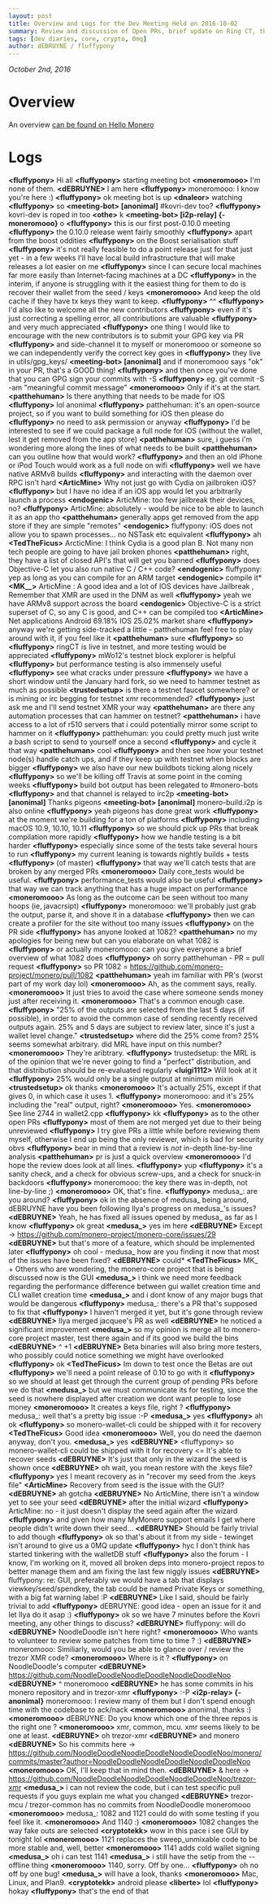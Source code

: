 ```yaml
---
layout: post
title: Overview and Logs for the Dev Meeting Held on 2016-10-02
summary: Review and discussion of Open PRs, brief update on Ring CT, the official GUI, and Trezor for Monero
tags: [dev diaries, core, crypto, 0mq]
author: dEBRUYNE / fluffypony
---
```


*October 2nd, 2016*

# Overview

An overview [can be found on Hello Monero](https://hellomonero.com/article/monero-and-kovri-dev-meeting-note-highlights-2016-10-02)

# Logs

**\<fluffypony>** Hi all
**\<fluffypony>** starting meeting bot
**\<moneromooo>** I'm none of them.
**\<dEBRUYNE>** I am here
**\<fluffypony>** moneromooo: I know you're here :)
**\<fluffypony>** ok meeting bot is up
**\<dnaleor>** watching
**\<fluffypony>** so
**\<meeting-bot> [anonimal]** #kovri-dev too?
**\<fluffypony>** kovri-dev is roped in too
**\<othe>** k
**\<meeting-bot> [i2p-relay] {-moneromooo}** o
**\<fluffypony>** this is our first post-0.10.0 meeting
**\<fluffypony>** the 0.10.0 release went fairly smoothly
**\<fluffypony>** apart from the boost oddities
**\<fluffypony>** on the Boost serialisation stuff
**\<fluffypony>** it's not really feasible to do a point release just for that just yet - in a few weeks I'll have local build infrastructure that will make releases a lot easier on me
**\<fluffypony>** since I can secure local machines far more easily than Internet-facing machines at a DC
**\<fluffypony>** in the interim, if anyone is struggling with it the easiest thing for them to do is recover their wallet from the seed / keys
**\<moneromooo>** And keep the old cache if they have tx keys they want to keep.
**\<fluffypony>** ^^
**\<fluffypony>** I'd also like to welcome all the new contributors
**\<fluffypony>** even if it's just correcting a spelling error, all contributions are valuable
**\<fluffypony>** and very much appreciated
**\<fluffypony>** one thing I would like to encourage with the new contributors is to submit your GPG key via PR
**\<fluffypony>** and side-channel it to myself or moneromooo or someone so we can independently verify the correct key goes in
**\<fluffypony>** they live in utils/gpg_keys/
**\<meeting-bot> [anonimal]** and if moneromooo says "ok" in your PR, that's a GOOD thing!
**\<fluffypony>** and then once you've done that you can GPG sign your commits with -S
**\<fluffypony>** eg. git commit -S -am "meaningful commit message"
**\<moneromooo>** Only if it's at the start.
**\<patthehuman>** Is there anything that needs to be made for iOS
**\<fluffypony>** lol anonimal
**\<fluffypony>** patthehuman: it's an open-source project, so if you want to build something for iOS then please do
**\<fluffypony>** no need to ask permission or anyway
**\<fluffypony>** I'd be interested to see if we could package a full node for iOS (without the wallet, lest it get removed from the app store)
**\<patthehuman>** sure, i guess i'm wondering more along the lines of what needs to be built
**\<patthehuman>** can you outline how that would work?
**\<fluffypony>** and then an old iPhone or iPod Touch would work as a full node on wifi
**\<fluffypony>** well we have native ARMv8 builds
**\<fluffypony>** and interacting with the daemon over RPC isn't hard
**\<ArticMine>** Why not just go with Cydia on jailbroken iOS?
**\<fluffypony>** but I have no idea if an iOS app would let you arbitrarily launch a process
**\<endogenic>** ArticMine: too few jailbreak their devices, no?
**\<fluffypony>** ArticMine: absolutely - would be nice to be able to launch it as an app tho
**\<patthehuman>** generally apps get removed from the app store if they are simple "remotes"
**\<endogenic>** fluffypony: iOS does not allow you to spawn processes... no NSTask etc equivalent
**\<fluffypony>** ah
**\<TedTheFicus>** ArcticMine: I think Cydia is a good plan B. Not many non tech people are going to have jail broken phones
**\<patthehuman>** right, they have a list of closed API's that will get you banned
**\<fluffypony>** does Objective-C let you also run native C / C++ code?
**\<endogenic>** fluffypony: yep as long as you can compile for an ARM target
**\<endogenic>** compile it*
**\<MK__>** ArticMine : A good idea and a lot of IOS devices have Jailbreak , Remember that XMR are used in the DNM as well
**\<fluffypony>** yeah we have ARMv8 support across the board
**\<endogenic>** Objective-C is a strict superset of C, so any C is good, and C++ can be compiled too
**\<ArticMine>** Net applications Android 69.18% IOS 25.02% market share
**\<fluffypony>** anyway we're getting side-tracked a little - patthehuman feel free to play around with it, if you feel like it
**\<patthehuman>** sure
**\<fluffypony>** so
**\<fluffypony>** ringCT is live in testnet, and more testing would be appreciated
**\<fluffypony>** mWo12's testnet block explorer is helpful
**\<fluffypony>** but performance testing is also immensely useful
**\<fluffypony>** see what cracks under pressure
**\<fluffypony>** we have a short window until the January hard fork, so we need to hammer testnet as much as possible
**\<trustedsetup>** is there a testnet faucet somewhere? or is mining or irc begging for testnet xmr recommended?
**\<fluffypony>** just ask me and I'll send testnet XMR your way
**\<patthehuman>** are there any automation processes that can hammer on testnet?
**\<patthehuman>** i have access to a lot of r510 servers that i could potentially mirror some script to hammer on it
**\<fluffypony>** patthehuman: you could pretty much just write a bash script to send to yourself once a second
**\<fluffypony>** and cycle it that way
**\<patthehuman>** cool
**\<fluffypony>** and then see how your testnet node(s) handle catch ups, and if they keep up with testnet when blocks are bigger
**\<fluffypony>** we also have our new buildbots ticking along nicely
**\<fluffypony>** so we'll be killing off Travis at some point in the coming weeks
**\<fluffypony>** build bot output has been relegated to #monero-bots
**\<fluffypony>** and that channel is relayed to irc2p
**\<meeting-bot> [anonimal]** Thanks pigeons
**\<meeting-bot> [anonimal]** monero-build.i2p is also online
**\<fluffypony>** yeah pigeons has done great work
**\<fluffypony>** at the moment we're building for a ton of platforms
**\<fluffypony>** including macOS 10.9, 10.10, 10.11
**\<fluffypony>** so we should pick up PRs that break compilation more rapidly
**\<fluffypony>** how we handle testing is a bit harder
**\<fluffypony>** especially since some of the tests take several hours to run
**\<fluffypony>** my current leaning is towards nightly builds + tests
**\<fluffypony>** (of master)
**\<fluffypony>** that way we'll catch tests that are broken by any merged PRs
**\<moneromooo>** Daily core_tests would be useful.
**\<fluffypony>** performance_tests would also be useful
**\<fluffypony>** that way we can track anything that has a huge impact on performance
**\<moneromooo>** As long as the outcome can be seen without too many hoops (ie, javacrsipt)
**\<fluffypony>** moneromooo: we'll probably just grab the output, parse it, and shove it in a database
**\<fluffypony>** then we can create a profiler for the site without too many issues
**\<fluffypony>** on the PR side
**\<fluffypony>** has anyone looked at 1082?
**\<patthehuman>** no my apologies for being new but can you elaborate on what 1082 is
**\<fluffypony>** or actually moneromooo: can you give everyone a brief overview of what 1082 does
**\<fluffypony>** oh sorry patthehuman - PR = pull request
**\<fluffypony>** so PR 1082 = https://github.com/monero-project/monero/pull/1082
**\<patthehuman>** yeah im familiar with PR's (worst part of my work day lol)
**\<moneromooo>** Ah, as the comment says, really.
**\<moneromooo>** It just tries to avoid the case where someone sends money just after receiving it.
**\<moneromooo>** That's a common enough case.
**\<fluffypony>** "25% of the outputs are selected from the last 5 days (if possible), in order to avoid the common case of sending recently received outputs again. 25% and 5 days are subject to review later, since it's just a wallet level change."
**\<trustedsetup>** where did the 25% come from? 25% seems somewhat arbitrary. did MRL have input on this number?
**\<moneromooo>** They're aribtrary.
**\<fluffypony>** trustedsetup: the MRL is of the opinion that we're never going to find a "perfect" distribution, and that distribution should be re-evaluated regularly
**\<luigi1112>** Will look at it
**\<fluffypony>** 25% would only be a single output at minimum mixin
**\<trustedsetup>** ok thanks
**\<moneromooo>** It's actually 25%, except if that gives 0, in which case it uses 1.
**\<fluffypony>** moneromooo: and it's 25% including the "real" output, right?
**\<moneromooo>** Yes.
**\<moneromooo>** See line 2744 in wallet2.cpp
**\<fluffypony>** kk
**\<fluffypony>** as to the other open PRs
**\<fluffypony>** most of them are not merged yet due to their being unreviewed
**\<fluffypony>** I try give PRs a little while before reviewing them myself, otherwise I end up being the only reviewer, which is bad for security obvs
**\<fluffypony>** bear in mind that a review is *not* in-depth line-by-line analysis
**\<patthehuman>** pr is just a quick overview
**\<moneromooo>** I'd hope the review does look at all lines.
**\<fluffypony>** yup
**\<fluffypony>** it's a sanity check, and a check for obvious screw-ups, and a check for snuck-in backdoors
**\<fluffypony>** moneromooo: the key there was in-depth, not line-by-line ;)
**\<moneromooo>** OK, that's fine.
**\<fluffypony>** medusa_: are you around?
**\<fluffypony>** ok in the absence of medusa_ being around, dEBRUYNE have you been following Ilya's progress on medusa_'s issues?
**\<dEBRUYNE>** Yeah, he has fixed all issues opened by medusa_ as far as I know
**\<fluffypony>** ok great
**\<medusa_>** yes im here
**\<dEBRUYNE>** Except -> https://github.com/monero-project/monero-core/issues/29
**\<dEBRUYNE>** but that's more of a feature, which should be implemented later
**\<fluffypony>** oh cool - medusa_ how are you finding it now that most of the issues have been fixed?
**\<dEBRUYNE>** could*
**\<TedTheFicus>** MK_ + Others who are wondering, the monero-core project that is being discussed now is the GUI
**\<medusa_>** i think we need more feedback regarding the performance difference between gui wallet creation time and CLI wallet creation time
**\<medusa_>** and i dont know of any major bugs that would be dangerous
**\<fluffypony>** medusa_: there's a PR that's supposed to fix that
**\<fluffypony>** I haven't merged it yet, but it's gone through review
**\<dEBRUYNE>** Ilya merged jacquee's PR as well
**\<dEBRUYNE>** he noticed a significant improvement
**\<medusa_>** so my opinion is merge all to monero-core project master,  test there again and if its good we build the bins
**\<dEBRUYNE>** ^ +1
**\<dEBRUYNE>** Beta binaries will also bring more testers, who possibly could notice something we might have overlooked
**\<fluffypony>** ok
**\<TedTheFicus>** Im down to test once the Betas are out
**\<fluffypony>** we'll need a point release of 0.10 to go with it
**\<fluffypony>** so we should at least get through the current group of pending PRs before we do that
**\<medusa_>** but we must communicate its for testing, since the seed is nowhere displayed after creation we dont want people to lose money
**\<moneromooo>** It creates a keys file, right ?
**\<fluffypony>** medusa_: well that's a pretty big issue :-P
**\<medusa_>** yes
**\<fluffypony>** ah ok
**\<fluffypony>** so monero-wallet-cli could be shipped with it for recovery
**\<TedTheFicus>** Good idea
**\<moneromooo>** Well, you do need the daemon anyway, don't you.
**\<medusa_>** yes
**\<dEBRUYNE>** \<fluffypony> so monero-wallet-cli could be shipped with it for recovery <= It's able to recover seeds
**\<dEBRUYNE>** It's just that only in the wizard the seed is shown once
**\<dEBRUYNE>** oh wait, you mean restore with the .keys file?
**\<fluffypony>** yes I meant recovery as in "recover my seed from the .keys file"
**\<ArticMine>** Recovery from seed is the issue with the GUI?
**\<dEBRUYNE>** ah gotcha
**\<dEBRUYNE>** No ArticMine, there isn't a window yet to see your seed
**\<dEBRUYNE>** after the initial wizard
**\<fluffypony>** ArticMine: no - it just doesn't display the seed again after the wizard
**\<fluffypony>** and given how many MyMonero support emails I get where people didn't write down their seed...
**\<dEBRUYNE>** Should be fairly trivial to add though
**\<fluffypony>** ok so that's about it from my side - tewinget isn't around to give us a 0MQ update
**\<fluffypony>** hyc I don't think has started tinkering with the walletDB stuff
**\<fluffypony>** also the forum - I know, I'm working on it, moved all broken deps into monero-project repos to better manage them and am fixing the last few niggly issues
**\<dEBRUYNE>** fluffypony: re: GUI, preferably we would have a tab that displays viewkey/seed/spendkey, the tab could be named Private Keys or something, with a big fat warning label :P
**\<dEBRUYNE>** Like I said, should be fairly trivial to add
**\<fluffypony>** dEBRUYNE: good idea - open an issue for it and let Ilya do it asap :)
**\<fluffypony>** ok so we have 7 minutes before the Kovri meeting, any other things to discuss?
**\<dEBRUYNE>** fluffypony: will do
**\<dEBRUYNE>** NoodleDoodle isn't here right?
**\<moneromooo>** Who wants to volunteer to review some patches from time to time ? :)
**\<dEBRUYNE>** moneromooo: Similiarly, would you be able to glance over / review the trezor XMR code? 
**\<moneromooo>** Where is it ?
**\<fluffypony>** on NoodleDoodle's computer
**\<dEBRUYNE>** https://github.com/NoodleDoodleNoodleDoodleNoodleDoodleNoo
**\<dEBRUYNE>** ^ moneromooo 
**\<dEBRUYNE>** he has some commits in his monero repository and in trezor-xmr
**\<fluffypony>** :-P
**\<i2p-relay> {-anonimal}** moneromooo: I review many of them but I don't spend enough time with the codebase to ack/nack
**\<moneromooo>** anonimal, thanks :)
**\<moneromooo>** dEBRUYNE: Do you know which one of the three repos is the right one ?
**\<moneromooo>** xmr, common, mcu. xmr seems likely to be one at least.
**\<dEBRUYNE>** oh trezor-xmr
**\<dEBRUYNE>** and monero
**\<dEBRUYNE>** So his commits here -> https://github.com/NoodleDoodleNoodleDoodleNoodleDoodleNoo/monero/commits/master?author=NoodleDoodleNoodleDoodleNoodleDoodleNoo
**\<moneromooo>** OK, I'll keep that in mind then.
**\<dEBRUYNE>** & here -> https://github.com/NoodleDoodleNoodleDoodleNoodleDoodleNoo/trezor-xmr
**\<medusa_>** i can not review the code, but i can test specific pull requests if you guys explain me what you changed
**\<dEBRUYNE>** trezor-mcu / trezor-common has no commits from NoodleDoodle moneromooo 
**\<moneromooo>** medusa_: 1082 and 1121 could do with some testing if you feel like it.
**\<moneromooo>** And 1140 :)
**\<moneromooo>** 1082 changes the way fake outs are selected
**\<cryptotekk>** wow in this pace i see GUI by tonight lol
**\<moneromooo>** 1121 replaces the sweep_unmixable code to be more stable and, well, better
**\<moneromooo>** 1141 adds cold wallet signing
**\<medusa_>** oh i can test 1141
**\<medusa_>** i still have the setip from the --offline thing
**\<moneromooo>** 1140, sorry. Off by one...
**\<fluffypony>** oh no off by one bug!
**\<medusa_>** will have a look, thanks
**\<moneromooo>** Mac, Linux, and Plan9.
**\<cryptotekk>** android please
**\<liberte>** lol
**\<fluffypony>** hokay
**\<fluffypony>** that's the end of that
